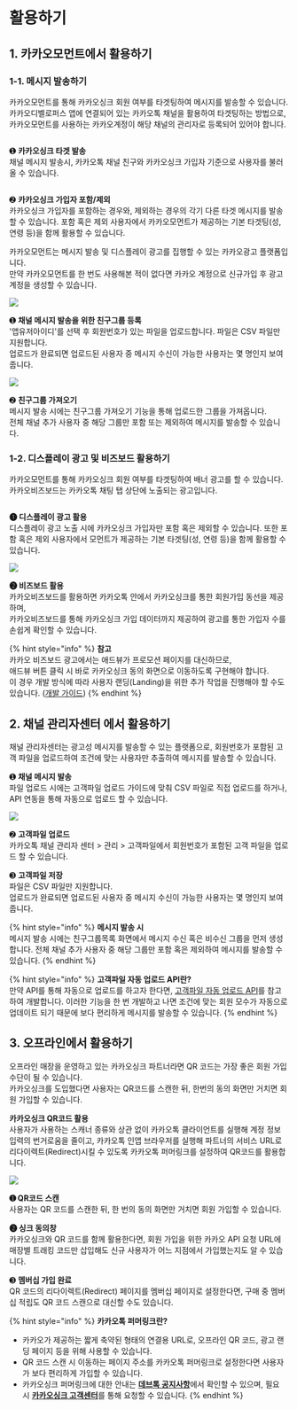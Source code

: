 # 활용하기

## 1. 카카오모먼트에서 활용하기

### 1-1. 메시지 발송하기

카카오모먼트를 통해 카카오싱크 회원 여부를 타겟팅하여 메시지를 발송할 수 있습니다. \
카카오디벨로퍼스 앱에 연결되어 있는 카카오톡 채널을 활용하여 타겟팅하는 방법으로, 카카오모먼트를 사용하는 카카오계정이 해당 채널의 관리자로 등록되어 있어야 합니다.

<figure><img src="https://234308570-files.gitbook.io/~/files/v0/b/gitbook-x-prod.appspot.com/o/spaces%2F-MVZVmVOd-5LtENUPqdq%2Fuploads%2FkJP0jbTmdAmgDz2j0ZYS%2Fimage.png?alt=media&#x26;token=17d90716-8182-44b9-9d46-ba94e2f68c7a" alt=""><figcaption></figcaption></figure>

➊ **카카오싱크 타겟 발송**\
채널 메시지 발송시, 카카오톡 채널 친구와 카카오싱크 가입자 기준으로 사용자를 불러올 수 있습니다.

<figure><img src="https://234308570-files.gitbook.io/~/files/v0/b/gitbook-x-prod.appspot.com/o/spaces%2F-MVZVmVOd-5LtENUPqdq%2Fuploads%2F9RBKhlimBUHILSI0J4BH%2Fimage.png?alt=media&#x26;token=c67aa6c5-9949-4b54-9cd1-7f06868a6f5d" alt=""><figcaption></figcaption></figure>

➋ **카카오싱크 가입자 포함/제외**\
카카오싱크 가입자를 포함하는 경우와, 제외하는 경우의 각기 다른 타겟 메시지를 발송할 수 있습니다. 포함 혹은 제외 사용자에서 카카오모먼트가 제공하는 기본 타겟팅(성, 연령 등)을 함께 활용할 수 있습니다.

카카오모먼트는 메시지 발송 및 디스플레이 광고를 집행할 수 있는 카카오광고 플랫폼입니다. \
만약 카카오모먼트를 한 번도 사용해본 적이 없다면 카카오 계정으로 신규가입 후 광고 계정을 생성할 수 있습니다.

![](https://234308570-files.gitbook.io/~/files/v0/b/gitbook-legacy-files/o/assets%2F-MVZVmVOd-5LtENUPqdq%2F-MaXKmyvWDhoDf7dJt90%2F-MaXXjDKIQ5VDE6of5Jj%2Fimage.png?alt=media\&token=e3817de4-f609-4a84-887b-1e7e659432dc)

➊ **채널 메시지 발송을 위한 친구그룹 등록**\
'앱유저아이디'를 선택 후 회원번호가 있는 파일을 업로드합니다. 파일은 CSV 파일만 지원합니다. \
업로드가 완료되면 업로드된 사용자 중 메시지 수신이 가능한 사용자는 몇 명인지 보여줍니다.

![](https://234308570-files.gitbook.io/~/files/v0/b/gitbook-legacy-files/o/assets%2F-MVZVmVOd-5LtENUPqdq%2F-Mb1CHY4GCkZtOg7OZWI%2F-Mb1DfowRT7Oi77Sx5Pj%2Fimage.png?alt=media\&token=64e54aa2-285f-4766-8203-88884dbea3e2)

➋ **친구그룹 가져오기**\
메시지 발송 시에는 친구그룹 가져오기 기능을 통해 업로드한 그룹을 가져옵니다.\
전체 채널 추가 사용자 중 해당 그룹만 포함 또는 제외하여 메시지를 발송할 수 있습니다.

### 1-2. 디스플레이 광고  및 비즈보드 활용하기

카카오모먼트를 통해 카카오싱크 회원 여부를 타겟팅하여 배너 광고를 할 수 있습니다. \
카카오비즈보드는 카카오톡 채팅 탭 상단에 노출되는 광고입니다.

<figure><img src="https://234308570-files.gitbook.io/~/files/v0/b/gitbook-x-prod.appspot.com/o/spaces%2F-MVZVmVOd-5LtENUPqdq%2Fuploads%2Fm2QzQDL3gWt2LWUZhsbF%2Fimage.png?alt=media&#x26;token=e3f536da-697a-44cc-a938-9de6d00d3b9f" alt=""><figcaption></figcaption></figure>

**➊ 디스플레이 광고 활용**\
디스플레이 광고 노출 시에 카카오싱크 가입자만 포함 혹은 제외할 수 있습니다. 또한 포함 혹은 제외 사용자에서 모먼트가 제공하는 기본 타겟팅(성, 연령 등)을 함께 활용할 수 있습니다.

![](https://234308570-files.gitbook.io/~/files/v0/b/gitbook-legacy-files/o/assets%2F-MVZVmVOd-5LtENUPqdq%2F-MZKyCPn6HpICqHydaSo%2F-MZL1AkXoXU72SyECYam%2F%E1%84%89%E1%85%B3%E1%84%8F%E1%85%B3%E1%84%85%E1%85%B5%E1%86%AB%E1%84%89%E1%85%A3%E1%86%BA%202021-04-28%20%E1%84%8B%E1%85%A9%E1%84%8C%E1%85%A5%E1%86%AB%2010.12.18.png?alt=media\&token=daa35a00-6a94-4bb9-aa70-58548ec6467c)

**➋ 비즈보드 활용**\
카카오비즈보드를 활용하면 카카오톡 안에서 카카오싱크를 통한 회원가입 동선을 제공하며, \
카카오비즈보드를 통해 카카오싱크 가입 데이터까지 제공하여 광고를 통한 가입자 수를 손쉽게 확인할 수 있습니다.

{% hint style="info" %}
**참고**\
카카오 비즈보드 광고에서는 애드뷰가 프로모션 페이지를 대신하므로, \
애드뷰 버튼 클릭 시 바로 카카오싱크 동의 화면으로 이동하도록 구현해야 합니다. \
이 경우 개발 방식에 따라 사용자 랜딩(Landing)을 위한 추가 작업을 진행해야 할 수도 있습니다. ([개발 가이드](https://developers.kakao.com/docs/latest/ko/kakaosync/how-to-use#dev-guide))
{% endhint %}

## 2. 채널 관리자센터 에서 활용하기

채널 관리자센터는 광고성 메시지를 발송할 수 있는 플랫폼으로, 회원번호가 포함된 고객 파일을 업로드하여 조건에 맞는 사용자만 추출하여 메시지를 발송할 수 있습니다.

➊ **채널 메시지 발송**\
파일 업로드 시에는 고객파일 업로드 가이드에 맞춰 CSV 파일로 직접 업로드를 하거나, API 연동을 통해 자동으로 업로드 할 수 있습니다.

![](https://234308570-files.gitbook.io/~/files/v0/b/gitbook-legacy-files/o/assets%2F-MVZVmVOd-5LtENUPqdq%2F-MaTCe4O2WRSlH7gYWmG%2F-MaTDlyKlWd6dlOaL9mG%2Fimage.png?alt=media\&token=440f5fea-f2f0-4bdb-a6b2-e42be9dd7fa3)

➋ **고객파일 업로드**\
카카오톡 채널 관리자 센터 > 관리 > 고객파일에서 회원번호가 포함된 고객 파일을 업로드 할 수 있습니다.

➌ **고객파일 저장**\
파일은 CSV 파일만 지원합니다. \
업로드가 완료되면 업로드된 사용자 중 메시지 수신이 가능한 사용자는 몇 명인지 보여줍니다.

{% hint style="info" %}
**메시지 발송 시**\
메시지 발송 시에는 친구그룹목록 화면에서 메시지 수신 혹은 비수신 그룹을 먼저 생성합니다. 전체 채널 추가 사용자 중 해당 그룹만 포함 혹은 제외하여 메시지를 발송할 수 있습니다.
{% endhint %}

{% hint style="info" %}
**고객파일 자동 업로드 API란?** \
만약 API를 통해 자동으로 업로드를 하고자 한다면, [고객파일 자동 업로드 API](https://center-pf.kakao.com/notices/370)를 참고하여 개발합니다. 이러한 기능을 한 번 개발하고 나면 조건에 맞는 회원 모수가 자동으로 업데이트 되기 때문에 보다 편리하게 메시지를 발송할 수 있습니다.
{% endhint %}

## 3. 오프라인에서 활용하기

오프라인 매장을 운영하고 있는 카카오싱크 파트너라면 QR 코드는 가장 좋은 회원 가입 수단이 될 수 있습니다. \
카카오싱크를 도입했다면 사용자는 QR코드를 스캔한 뒤, 한번의 동의 화면만 거치면 회원 가입할 수 있습니다.

**카카오싱크 QR코드 활용**\
사용자가 사용하는 스캐너 종류와 상관 없이 카카오톡 클라이언트를 실행해 계정 정보 입력의 번거로움을 줄이고, 카카오톡 인앱 브라우저를 실행해 파트너의 서비스 URL로 리다이렉트(Redirect)시킬 수 있도록 카카오톡 퍼머링크를 설정하여 QR코드를 활용합니다.

![](https://234308570-files.gitbook.io/~/files/v0/b/gitbook-legacy-files/o/assets%2F-MVZVmVOd-5LtENUPqdq%2F-MZKyCPn6HpICqHydaSo%2F-MZL2O9ZuSVJAAqcJhGB%2Fimage.png?alt=media\&token=137a126d-e128-4058-ad8e-402a88237997)

**➊ QR코드 스캔**\
사용자는 QR 코드를 스캔한 뒤, 한 번의 동의 화면만 거치면 회원 가입할 수 있습니다.

**➋ 싱크 동의창**\
카카오싱크와 QR 코드를 함께 활용한다면, 회원 가입을 위한 카카오 API 요청 URL에 매장별 트래킹 코드만 삽입해도 신규 사용자가 어느 지점에서 가입했는지도 알 수 있습니다.

➌ **멤버십 가입 완료**\
QR 코드의 리다이렉트(Redirect) 페이지를 멤버십 페이지로 설정한다면, 구매 중 멤버십 적립도 QR 코드 스캔으로 대신할 수도 있습니다.

{% hint style="info" %}
**카카오톡 퍼머링크란?**&#x20;

* 카카오가 제공하는 짧게 축약된 형태의 연결용 URL로, 오프라인 QR 코드, 광고 랜딩 페이지 등을 위해 사용할 수 있습니다.&#x20;
* QR 코드 스캔 시 이동하는 페이지 주소를 카카오톡 퍼머링크로 설정한다면 사용자가 보다 편리하게 가입할 수 있습니다.&#x20;
* 카카오싱크 퍼머링크에 대한 안내는 [**데브톡 공지사항**](https://devtalk.kakao.com/t/qr/95900)에서 확인할 수 있으며, 필요 시 [**카카오싱크 고객센터**](https://cs.kakao.com/helps?service=143\&locale=ko)를 통해 요청할 수 있습니다.
  {% endhint %}
